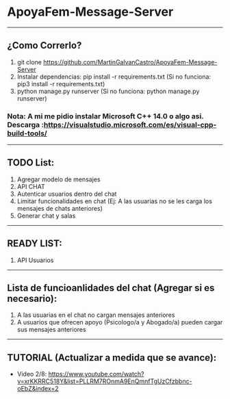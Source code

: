 # ApoyaFem-Message-Server
---
## ¿Como Correrlo?
1. git clone https://github.com/MartinGalvanCastro/ApoyaFem-Message-Server
2. Instalar dependencias: pip install -r requirements.txt (Si no funciona: pip3 install -r requirements.txt)
3. python manage.py runserver (Si no funciona: python manage.py runserver)
### Nota: A mi me pidio instalar Microsoft C++ 14.0 o algo asi. Descarga :https://visualstudio.microsoft.com/es/visual-cpp-build-tools/
---
## TODO List:
1. Agregar modelo de mensajes
2. API CHAT
2. Autenticar usuarios dentro del chat
3. Limitar funcionalidades en chat (Ej: A las usuarias no se les carga los mensajes de chats anteriores)
4. Generar chat y salas
 ---
## READY LIST:
1. API Usuarios
 ---
 ## Lista de funcioanlidades del chat (Agregar si es necesario):
 1. A las usuarias en el chat no cargan mensajes anteriores
 2. A usuarios que ofrecen apoyo (Psicologo/a y Abogado/a) pueden cargar sus mensajes anteriores 
 ---
 ## TUTORIAL (Actualizar a medida que se avance): 
* Video 2/8: https://www.youtube.com/watch?v=xrKKRRC518Y&list=PLLRM7ROnmA9EnQmnfTgUzCfzbbnc-oEbZ&index=2
